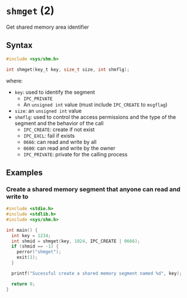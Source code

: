 # `shmget` (2)

Get shared memory area identifier

## Syntax

```c
#include <sys/shm.h>

int shmget(key_t key, size_t size, int shmflg);
```

where:
- `key`: used to identify the segment
  - `IPC_PRIVATE`
  - An `unsigned int` value (must include `IPC_CREATE` to `msgflag`)
- `size`: an `unsigned int` value
- `shmflg`: used to control the access permissions and the type of the segment and the behavior of the call
  - `IPC_CREATE`: create if not exist
  - `IPC_EXCL`: fail if exists
  - `0666`: can read and write by all
  - `0600`: can read and write by the owner
  - `IPC_PRIVATE`: private for the calling process

## Examples

### Create a shared memory segment that anyone can read and write to

```c
#include <stdio.h>
#include <stdlib.h>
#include <sys/shm.h>

int main() {
  int key = 1234;
  int shmid = shmget(key, 1024, IPC_CREATE | 0666);
  if (shmid == -1) {
    perror("shmget");
    exit(1);
  }

  printf("Sucessful create a shared memory segment named %d", key);

  return 0;
}
```